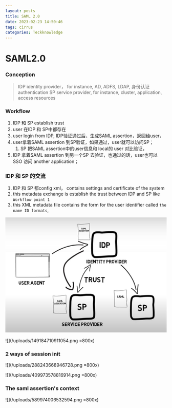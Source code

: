 ```yaml
---
layout: posts
title: SAML 2.0
date: 2023-02-23 14:50:46
tags: cirrus
categories: Teckknowledge
---
```


# SAML2.0


### Conception
> IDP identity provider， for instance, AD,  ADFS, LDAP, 身份认证authentication
> SP service provider, for instance, cluster, application,  access resources

###  Workflow
1. IDP 和 SP establish trust
2. user 在IDP 和 SP中都存在
3. user login from IDP, IDP验证通过后，生成SAML assertion，返回给user，
4. user拿着SAML assertion 到SP验证，如果通过，user就可以访问SP；
    1. SP 把SAML assertion中的user信息和 local的 user 对比验证，
5. IDP 拿着SAML assertion 到另一个SP 去验证，也通过的话，user也可以SSO 访问 another application；


### IDP 和 SP 的交流
1. IDP 和 SP 都config xml， contains settings and certificate of the system
2. this metadata exchange is establish the trust between IDP and SP like `Workflow point 1`
3. this XML metadata file contains the form for the user identifier called `the name ID formats`, 

![](/uploads/315430821585906.png)

![](/uploads/149184710911054.png =800x)



### 2 ways of session init

![](/uploads/288243668946728.png =800x)


![](/uploads/409973578816914.png =800x)



### The saml assertion's context


![](/uploads/589974006532594.png =800x)
